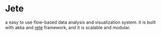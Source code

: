 # Jete
a easy to use flow-based data analysis and visualization system. 
it is built with akka and [rete](https://github.com/retejs/rete) 
framework, and it is scalable and modular.


